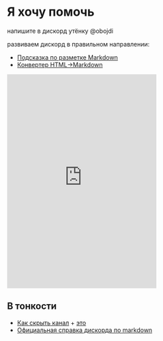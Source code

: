 # Я хочу помочь

напишите в дискорд утёнку @obojdi

развиваем дискорд в правильном направлении:

* [Подсказка по разметке Markdown](https://github.com/adam-p/markdown-here/wiki/Markdown-Cheatsheet)
* [Конвертер HTML->Markdown](https://domchristie.github.io/to-markdown/)

<iframe src="https://discordapp.com/widget?id=119764881800036352&theme=dark" width="350" height="500" allowtransparency="true" frameborder="0"></iframe>

## В тонкости

* [Как скрыть канал](https://support.discordapp.com/hc/ru/articles/213599277-%D0%9A%D0%B0%D0%BA-%D1%81%D0%BA%D1%80%D1%8B%D1%82%D1%8C-%D0%BA%D0%B0%D0%BD%D0%B0%D0%BB-) + [это](https://support.discordapp.com/hc/ru/articles/209791877-%D0%9A%D0%B0%D0%BA-%D0%BE%D1%82%D0%BA%D0%BB%D1%8E%D1%87%D0%B8%D1%82%D1%8C-%D0%BE%D0%BF%D0%BE%D0%B2%D0%B5%D1%89%D0%B5%D0%BD%D0%B8%D1%8F-%D0%B4%D0%BB%D1%8F-%D0%BE%D0%BF%D1%80%D0%B5%D0%B4%D0%B5%D0%BB%D0%B5%D0%BD%D0%BD%D1%8B%D1%85-%D0%BA%D0%B0%D0%BD%D0%B0%D0%BB%D0%BE%D0%B2-)
* [Официальная справка дискорда по markdown](https://support.discordapp.com/hc/ru/articles/210298617-Markdown-Text-%D0%BE%D1%81%D0%BD%D0%BE%D0%B2%D1%8B-%D0%A4%D0%BE%D1%80%D0%BC%D0%B0%D1%82-%D1%87%D0%B0%D1%82%D0%B0-%D0%BF%D0%BE%D0%BB%D1%83%D0%B6%D0%B8%D1%80%D0%BD%D1%8B%D0%B9-%D0%BA%D1%83%D1%80%D1%81%D0%B8%D0%B2-%D0%BF%D0%BE%D0%B4%D1%87%D0%B5%D1%80%D0%BA%D0%BD%D1%83%D1%82%D1%8B%D0%B9-)
